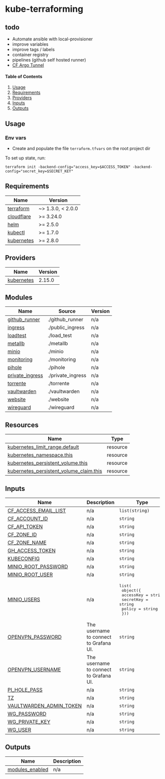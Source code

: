 # kube-terraforming

## todo

- Automate ansible with local-provisioner
- improve variables
- improve tags / labels
- container registry
- pipelines (github self hosted runner)
- [CF Argo Tunnel](https://github.com/cloudflare/argo-tunnel-examples/tree/master/named-tunnel-k8s) 

#### Table of Contents

1. [Usage](#usage)
2. [Requirements](#requirements)
3. [Providers](#Providers)
4. [Inputs](#inputs)
5. [Outputs](#outputs)

## Usage

### Env vars
- Create and populate the file `terraform.tfvars` on the root project dir

To set up state, run:
```
terraform init -backend-config="access_key=$ACCESS_TOKEN" -backend-config="secret_key=$SECRET_KEY"
```

<!-- BEGIN_TF_DOCS -->
## Requirements

| Name | Version |
|------|---------|
| <a name="requirement_terraform"></a> [terraform](#requirement\_terraform) | ~> 1.3.0, < 2.0.0 |
| <a name="requirement_cloudflare"></a> [cloudflare](#requirement\_cloudflare) | >= 3.24.0 |
| <a name="requirement_helm"></a> [helm](#requirement\_helm) | >= 2.5.0 |
| <a name="requirement_kubectl"></a> [kubectl](#requirement\_kubectl) | >= 1.7.0 |
| <a name="requirement_kubernetes"></a> [kubernetes](#requirement\_kubernetes) | >= 2.8.0 |

## Providers

| Name | Version |
|------|---------|
| <a name="provider_kubernetes"></a> [kubernetes](#provider\_kubernetes) | 2.15.0 |

## Modules

| Name | Source | Version |
|------|--------|---------|
| <a name="module_github_runner"></a> [github\_runner](#module\_github\_runner) | ./github_runner | n/a |
| <a name="module_ingress"></a> [ingress](#module\_ingress) | ./public_ingress | n/a |
| <a name="module_loadtest"></a> [loadtest](#module\_loadtest) | ./load_test | n/a |
| <a name="module_metallb"></a> [metallb](#module\_metallb) | ./metallb | n/a |
| <a name="module_minio"></a> [minio](#module\_minio) | ./minio | n/a |
| <a name="module_monitoring"></a> [monitoring](#module\_monitoring) | ./monitoring | n/a |
| <a name="module_pihole"></a> [pihole](#module\_pihole) | ./pihole | n/a |
| <a name="module_private_ingress"></a> [private\_ingress](#module\_private\_ingress) | ./private_ingress | n/a |
| <a name="module_torrente"></a> [torrente](#module\_torrente) | ./torrente | n/a |
| <a name="module_vaultwarden"></a> [vaultwarden](#module\_vaultwarden) | ./vaultwarden | n/a |
| <a name="module_website"></a> [website](#module\_website) | ./website | n/a |
| <a name="module_wireguard"></a> [wireguard](#module\_wireguard) | ./wireguard | n/a |

## Resources

| Name | Type |
|------|------|
| [kubernetes_limit_range.default](https://registry.terraform.io/providers/hashicorp/kubernetes/latest/docs/resources/limit_range) | resource |
| [kubernetes_namespace.this](https://registry.terraform.io/providers/hashicorp/kubernetes/latest/docs/resources/namespace) | resource |
| [kubernetes_persistent_volume.this](https://registry.terraform.io/providers/hashicorp/kubernetes/latest/docs/resources/persistent_volume) | resource |
| [kubernetes_persistent_volume_claim.this](https://registry.terraform.io/providers/hashicorp/kubernetes/latest/docs/resources/persistent_volume_claim) | resource |

## Inputs

| Name | Description | Type | Default | Required |
|------|-------------|------|---------|:--------:|
| <a name="input_CF_ACCESS_EMAIL_LIST"></a> [CF\_ACCESS\_EMAIL\_LIST](#input\_CF\_ACCESS\_EMAIL\_LIST) | n/a | `list(string)` | n/a | yes |
| <a name="input_CF_ACCOUNT_ID"></a> [CF\_ACCOUNT\_ID](#input\_CF\_ACCOUNT\_ID) | n/a | `string` | n/a | yes |
| <a name="input_CF_API_TOKEN"></a> [CF\_API\_TOKEN](#input\_CF\_API\_TOKEN) | n/a | `string` | n/a | yes |
| <a name="input_CF_ZONE_ID"></a> [CF\_ZONE\_ID](#input\_CF\_ZONE\_ID) | n/a | `string` | n/a | yes |
| <a name="input_CF_ZONE_NAME"></a> [CF\_ZONE\_NAME](#input\_CF\_ZONE\_NAME) | n/a | `string` | n/a | yes |
| <a name="input_GH_ACCESS_TOKEN"></a> [GH\_ACCESS\_TOKEN](#input\_GH\_ACCESS\_TOKEN) | n/a | `string` | n/a | yes |
| <a name="input_KUBECONFIG"></a> [KUBECONFIG](#input\_KUBECONFIG) | n/a | `string` | n/a | yes |
| <a name="input_MINIO_ROOT_PASSWORD"></a> [MINIO\_ROOT\_PASSWORD](#input\_MINIO\_ROOT\_PASSWORD) | n/a | `string` | n/a | yes |
| <a name="input_MINIO_ROOT_USER"></a> [MINIO\_ROOT\_USER](#input\_MINIO\_ROOT\_USER) | n/a | `string` | n/a | yes |
| <a name="input_MINIO_USERS"></a> [MINIO\_USERS](#input\_MINIO\_USERS) | n/a | <pre>list(<br>    object({<br>      accessKey = string<br>      secretKey = string<br>      policy    = string<br>  }))</pre> | n/a | yes |
| <a name="input_OPENVPN_PASSWORD"></a> [OPENVPN\_PASSWORD](#input\_OPENVPN\_PASSWORD) | The username to connect to Grafana UI. | `string` | n/a | yes |
| <a name="input_OPENVPN_USERNAME"></a> [OPENVPN\_USERNAME](#input\_OPENVPN\_USERNAME) | The username to connect to Grafana UI. | `string` | n/a | yes |
| <a name="input_PI_HOLE_PASS"></a> [PI\_HOLE\_PASS](#input\_PI\_HOLE\_PASS) | n/a | `string` | n/a | yes |
| <a name="input_TZ"></a> [TZ](#input\_TZ) | n/a | `string` | n/a | yes |
| <a name="input_VAULTWARDEN_ADMIN_TOKEN"></a> [VAULTWARDEN\_ADMIN\_TOKEN](#input\_VAULTWARDEN\_ADMIN\_TOKEN) | n/a | `string` | n/a | yes |
| <a name="input_WG_PASSWORD"></a> [WG\_PASSWORD](#input\_WG\_PASSWORD) | n/a | `string` | n/a | yes |
| <a name="input_WG_PRIVATE_KEY"></a> [WG\_PRIVATE\_KEY](#input\_WG\_PRIVATE\_KEY) | n/a | `string` | n/a | yes |
| <a name="input_WG_USER"></a> [WG\_USER](#input\_WG\_USER) | n/a | `string` | n/a | yes |

## Outputs

| Name | Description |
|------|-------------|
| <a name="output_modules_enabled"></a> [modules\_enabled](#output\_modules\_enabled) | n/a |
<!-- END_TF_DOCS -->



